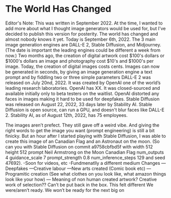 # The World Has Changed

Editor's Note: This was written in September 2022. At the time, I wanted to add more about what I thought image generators would be used for, but I've decided to publish this version for posterity.
The world has changed and almost nobody knows it yet.
Today is September 6th, 2022. The 3 main image generation engines are DALL-E 2, Stable Diffusion, and Midjourney. (The date is important the leading engines could be different a week from now.)
Two months ago, the creation of digital artwork cost $100's dollars or $1000's dollars an image and photography cost $10's and $1000's per image. Today, the creation of digital images costs cents. Images can now be generated in seconds, by giving an image generation engine a text prompt and by fiddling two or three simple parameters
DALL-E 2 was released on July 20nd, 2022. It was created by OpenAI one of the world’s leading research laboratories. OpenAI has XX. It was closed-sourced and available initially only to beta testers on the waitlist. OpenAI distorted any faces in images making it hard to be used for deepfakes.
Stable Diffusion was released on August 22, 2022, 33 days later by Stability AI. Stable Diffusion is open source, can run a GPU, and doesn't blur faces like DALL-E 2. Stability AI, as of August 12th, 2022, has 75 employees.

The images aren’t prefect. They still gave off a weird vibe. And giving the right words to get the image you want (prompt engineering) is still a bit finicky. But an hour after I started playing with Stable Diffusion, I was able to create this image of an Canadian Flag and an Astronaut on the moon. (So can you with Stable Diffusion on commit a9758cbfbd5f with width 512 height 512 prompt Neil Armstrong on the Moon Canadian Flag num_outputs 4 guidance_scale 7 prompt_strength 0.8 num_inference_steps 129 and seed 47692).
-Soon for videos, etc
-Fundmenatlly a different medium
Changes
—Deepfakes
—Creative labour
—New arts created (Comic book etc)
—Programitic creation (See what clothes on you look like, what amazon things look like your how)
— Meaning of non human created artwork? Creative work of selection??
Can’t be put back in the box.
This felt different
We were/aren’t ready. We won’t be ready for the next big on
